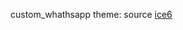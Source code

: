 custom_whathsapp theme: source [ice6](https://gist.github.com/ice6/b1977b11e68686974d737ea082ec278b)  

